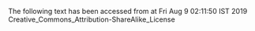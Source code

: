The following text has been accessed from at Fri Aug 9 02:11:50 IST 2019
Creative_Commons_Attribution-ShareAlike_License
